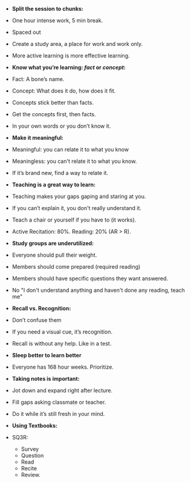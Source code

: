 

* __Split the session to chunks:__ 
 * One hour intense work, 5 min break.
 * Spaced out
* Create a study area, a place for work and work only.

* More active learning is more effective learning.

* __Know what you’re learning: *fact* or *concept*:__
 * Fact: A bone’s name.
 * Concept: What does it do, how does it fit.
 * Concepts stick better than facts.
 * Get the concepts first, then facts.
 * In your own words or you don’t know it.
 

* __Make it meaningful:__
 * Meaningful: you can relate it to what you know
 * Meaningless: you can't relate it to what you know.
 * If it’s brand new, find a way to relate it.

* __Teaching is a great way to learn:__
 * Teaching makes your gaps gaping and staring at you.
 * If you can’t explain it, you don't really understand it.
 * Teach a chair or yourself if you have to (it works).
 * Active Recitation: 80%. Reading: 20% (AR > R).

* __Study groups are underutilized:__
 * Everyone should pull their weight.
 * Members should come prepared (required reading)
 * Members should have specific questions they want answered.
  * No "I don't understand anything and haven't done any reading, teach me"
 

* __Recall vs. Recognition:__
 * Don’t confuse them
 * If you need a visual cue, it’s recognition.
 * Recall is without any help. Like in a test.

* __Sleep better to learn better__
 * Everyone has 168 hour weeks. Prioritize.

* __Taking notes is important:__
 * Jot down and expand right after lecture.
 * Fill gaps asking classmate or teacher.
 * Do it while it’s still fresh in your mind.

* __Using Textbooks:__
 * SQ3R:
    * Survey
    * Question
    * Read
    * Recite
    * Review.
